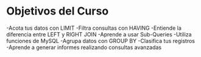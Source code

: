 # Objetivos del Curso

-Acota tus datos con LIMIT
-Filtra consultas con HAVING
-Entiende la diferencia entre LEFT y RIGHT JOIN
-Aprende a usar Sub-Queries
-Utiliza funciones de MySQL
-Agrupa datos con GROUP BY
-Clasifica tus registros
-Aprende a generar informes realizando consultas avanzadas
